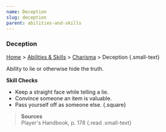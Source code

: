 ```yaml
---
name: Deception
slug: deception
parent: abilities-and-skills
---
```

### Deception
[Home](dm-operations-center) > [Abilities & Skills](abilities-and-skills) > [Charisma](charisma) > Deception {.small-text}

Ability to lie or otherwise hide the truth.

**Skill Checks**<br/>
- Keep a straight face while telling a lie.
- Convince someone an item is valuable.
- Pass yourself off as someone else.
{.square}

> **Sources** <br/>
> Player's Handbook, p. 178
{.read .small-text}

